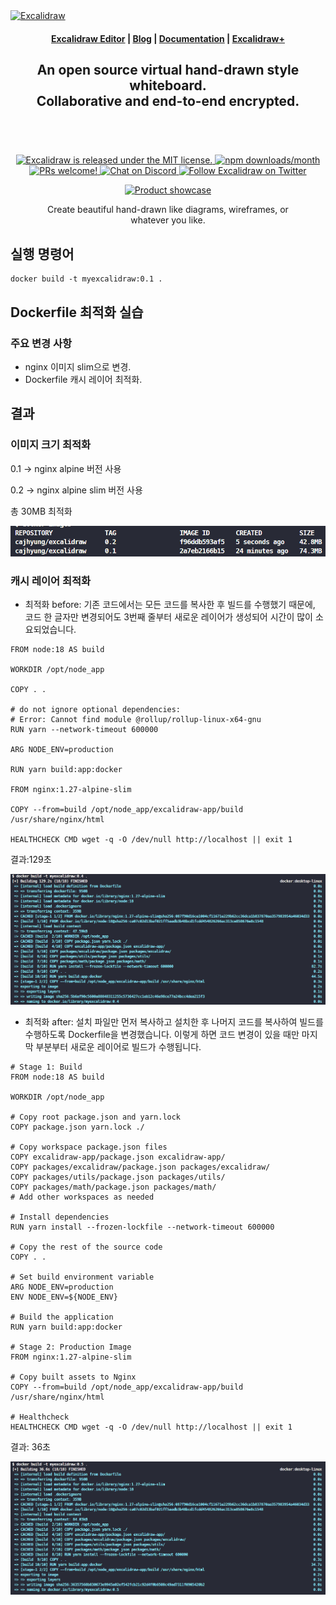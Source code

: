 <a href="https://excalidraw.com/" target="_blank" rel="noopener">
  <picture>
    <source media="(prefers-color-scheme: dark)" alt="Excalidraw" srcset="https://excalidraw.nyc3.cdn.digitaloceanspaces.com/github/excalidraw_github_cover_2_dark.png" />
    <img alt="Excalidraw" src="https://excalidraw.nyc3.cdn.digitaloceanspaces.com/github/excalidraw_github_cover_2.png" />
  </picture>
</a>

<h4 align="center">
  <a href="https://excalidraw.com">Excalidraw Editor</a> |
  <a href="https://blog.excalidraw.com">Blog</a> |
  <a href="https://docs.excalidraw.com">Documentation</a> |
  <a href="https://plus.excalidraw.com">Excalidraw+</a>
</h4>

<div align="center">
  <h2>
    An open source virtual hand-drawn style whiteboard. </br>
    Collaborative and end-to-end encrypted. </br>
  <br />
  </h2>
</div>

<br />
<p align="center">
  <a href="https://github.com/excalidraw/excalidraw/blob/master/LICENSE">
    <img alt="Excalidraw is released under the MIT license." src="https://img.shields.io/badge/license-MIT-blue.svg"  />
  </a>
  <a href="https://www.npmjs.com/package/@excalidraw/excalidraw">
    <img alt="npm downloads/month" src="https://img.shields.io/npm/dm/@excalidraw/excalidraw"  />
  </a>
  <a href="https://docs.excalidraw.com/docs/introduction/contributing">
    <img alt="PRs welcome!" src="https://img.shields.io/badge/PRs-welcome-brightgreen.svg?style=flat"  />
  </a>
  <a href="https://discord.gg/UexuTaE">
    <img alt="Chat on Discord" src="https://img.shields.io/discord/723672430744174682?color=738ad6&label=Chat%20on%20Discord&logo=discord&logoColor=ffffff&widge=false"/>
  </a>
  <a href="https://twitter.com/excalidraw">
    <img alt="Follow Excalidraw on Twitter" src="https://img.shields.io/twitter/follow/excalidraw.svg?label=follow+@excalidraw&style=social&logo=twitter"/>
  </a>
</p>

<div align="center">
  <figure>
    <a href="https://excalidraw.com" target="_blank" rel="noopener">
      <img src="https://excalidraw.nyc3.cdn.digitaloceanspaces.com/github%2Fproduct_showcase.png" alt="Product showcase" />
    </a>
    <figcaption>
      <p align="center">
        Create beautiful hand-drawn like diagrams, wireframes, or whatever you like.
      </p>
    </figcaption>
  </figure>
</div>

## 실행 명령어

```
docker build -t myexcalidraw:0.1 .
```

## Dockerfile 최적화 실습

### 주요 변경 사항

- nginx 이미지 slim으로 변경.
- Dockerfile 캐시 레이어 최적화.

## 결과

### 이미지 크기 최적화

0.1 -> nginx alpine 버전 사용

0.2 -> nginx alpine slim 버전 사용

총 30MB 최적화

![이미지크기최적화](images/size_optimize.png)

### 캐시 레이어 최적화

- 최적화 before: 기존 코드에서는 모든 코드를 복사한 후 빌드를 수행했기 때문에, 코드 한 글자만 변경되어도 3번째 줄부터 새로운 레이어가 생성되어 시간이 많이 소요되었습니다.

```
FROM node:18 AS build

WORKDIR /opt/node_app

COPY . .

# do not ignore optional dependencies:
# Error: Cannot find module @rollup/rollup-linux-x64-gnu
RUN yarn --network-timeout 600000

ARG NODE_ENV=production

RUN yarn build:app:docker

FROM nginx:1.27-alpine-slim

COPY --from=build /opt/node_app/excalidraw-app/build /usr/share/nginx/html

HEALTHCHECK CMD wget -q -O /dev/null http://localhost || exit 1
```

결과:129초

![코드최적화1](images/code_opt_before.png)

- 최적화 after: 설치 파일만 먼저 복사하고 설치한 후 나머지 코드를 복사하여 빌드를 수행하도록 Dockerfile을 변경했습니다. 이렇게 하면 코드 변경이 있을 때만 마지막 부분부터 새로운 레이어로 빌드가 수행됩니다.

```
# Stage 1: Build
FROM node:18 AS build

WORKDIR /opt/node_app

# Copy root package.json and yarn.lock
COPY package.json yarn.lock ./

# Copy workspace package.json files
COPY excalidraw-app/package.json excalidraw-app/
COPY packages/excalidraw/package.json packages/excalidraw/
COPY packages/utils/package.json packages/utils/
COPY packages/math/package.json packages/math/
# Add other workspaces as needed

# Install dependencies
RUN yarn install --frozen-lockfile --network-timeout 600000

# Copy the rest of the source code
COPY . .

# Set build environment variable
ARG NODE_ENV=production
ENV NODE_ENV=${NODE_ENV}

# Build the application
RUN yarn build:app:docker

# Stage 2: Production Image
FROM nginx:1.27-alpine-slim

# Copy built assets to Nginx
COPY --from=build /opt/node_app/excalidraw-app/build /usr/share/nginx/html

# Healthcheck
HEALTHCHECK CMD wget -q -O /dev/null http://localhost || exit 1

```

결과: 36초

![코드최적화1](images/code_opt_after.png)
